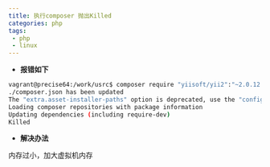 ```yaml
---
title: 执行composer 抛出Killed
categories: php
tags:
 - php
 - linux
---
```


- **报错如下**

```bash
vagrant@precise64:/work/usrc$ composer require "yiisoft/yii2":"~2.0.12.1"
./composer.json has been updated
The "extra.asset-installer-paths" option is deprecated, use the "config.fxp-asset.installer-paths" option
Loading composer repositories with package information
Updating dependencies (including require-dev)
Killed
```
<!-- more -->

- **解决办法**

内存过小，加大虚拟机内存